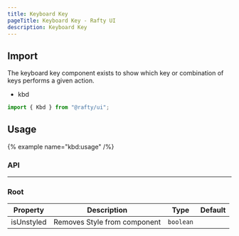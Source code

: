 ```yaml
---
title: Keyboard Key
pageTitle: Keyboard Key - Rafty UI
description: Keyboard Key
---
```


## Import

The keyboard key component exists to show which key or combination of keys performs a given action.

- kbd

```jsx
import { Kbd } from "@rafty/ui";
```

## Usage

{% example name="kbd:usage" /%}

### API

---

### Root

| Property   | Description                  | Type      | Default |
| ---------- | ---------------------------- | --------- | ------- |
| isUnstyled | Removes Style from component | `boolean` |         |
